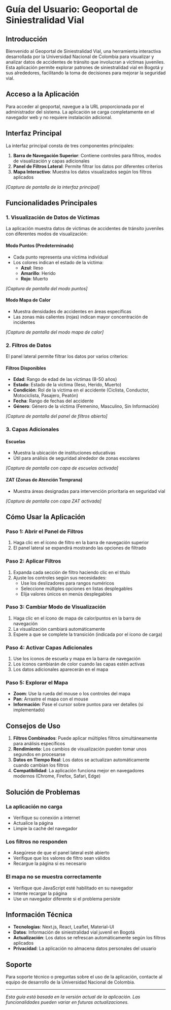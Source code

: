 # Guía del Usuario: Geoportal de Siniestralidad Vial

## Introducción

Bienvenido al Geoportal de Siniestralidad Vial, una herramienta interactiva desarrollada por la Universidad Nacional de Colombia para visualizar y analizar datos de accidentes de tránsito que involucran a víctimas juveniles. Esta aplicación permite explorar patrones de siniestralidad vial en Bogotá y sus alrededores, facilitando la toma de decisiones para mejorar la seguridad vial.

## Acceso a la Aplicación

Para acceder al geoportal, navegue a la URL proporcionada por el administrador del sistema. La aplicación se carga completamente en el navegador web y no requiere instalación adicional.

## Interfaz Principal

La interfaz principal consta de tres componentes principales:

1. **Barra de Navegación Superior**: Contiene controles para filtros, modos de visualización y capas adicionales
2. **Panel de Filtros Lateral**: Permite filtrar los datos por diferentes criterios
3. **Mapa Interactivo**: Muestra los datos visualizados según los filtros aplicados

*[Captura de pantalla de la interfaz principal]*

## Funcionalidades Principales

### 1. Visualización de Datos de Víctimas

La aplicación muestra datos de víctimas de accidentes de tránsito juveniles con diferentes modos de visualización:

#### Modo Puntos (Predeterminado)

- Cada punto representa una víctima individual
- Los colores indican el estado de la víctima:
  - **Azul**: Ileso
  - **Amarillo**: Herido
  - **Rojo**: Muerto

*[Captura de pantalla del modo puntos]*

#### Modo Mapa de Calor

- Muestra densidades de accidentes en áreas específicas
- Las zonas más calientes (rojas) indican mayor concentración de incidentes

*[Captura de pantalla del modo mapa de calor]*

### 2. Filtros de Datos

El panel lateral permite filtrar los datos por varios criterios:

#### Filtros Disponibles

- **Edad**: Rango de edad de las víctimas (8-50 años)
- **Estado**: Estado de la víctima (Ileso, Herido, Muerto)
- **Condición**: Rol de la víctima en el accidente (Ciclista, Conductor, Motociclista, Pasajero, Peatón)
- **Fecha**: Rango de fechas del accidente
- **Género**: Género de la víctima (Femenino, Masculino, Sin Información)

*[Captura de pantalla del panel de filtros abierto]*

### 3. Capas Adicionales

#### Escuelas

- Muestra la ubicación de instituciones educativas
- Útil para análisis de seguridad alrededor de zonas escolares

*[Captura de pantalla con capa de escuelas activada]*

#### ZAT (Zonas de Atención Temprana)

- Muestra áreas designadas para intervención prioritaria en seguridad vial

*[Captura de pantalla con capa ZAT activada]*

## Cómo Usar la Aplicación

### Paso 1: Abrir el Panel de Filtros

1. Haga clic en el ícono de filtro en la barra de navegación superior
2. El panel lateral se expandirá mostrando las opciones de filtrado

### Paso 2: Aplicar Filtros

1. Expanda cada sección de filtro haciendo clic en el título
2. Ajuste los controles según sus necesidades:
   - Use los deslizadores para rangos numéricos
   - Seleccione múltiples opciones en listas desplegables
   - Elija valores únicos en menús desplegables

### Paso 3: Cambiar Modo de Visualización

1. Haga clic en el ícono de mapa de calor/puntos en la barra de navegación
2. La visualización cambiará automáticamente
3. Espere a que se complete la transición (indicada por el ícono de carga)

### Paso 4: Activar Capas Adicionales

1. Use los íconos de escuela y mapa en la barra de navegación
2. Los íconos cambiarán de color cuando las capas estén activas
3. Los datos adicionales aparecerán en el mapa

### Paso 5: Explorar el Mapa

- **Zoom**: Use la rueda del mouse o los controles del mapa
- **Pan**: Arrastre el mapa con el mouse
- **Información**: Pase el cursor sobre puntos para ver detalles (si implementado)

## Consejos de Uso

1. **Filtros Combinados**: Puede aplicar múltiples filtros simultáneamente para análisis específicos
2. **Rendimiento**: Los cambios de visualización pueden tomar unos segundos en procesarse
3. **Datos en Tiempo Real**: Los datos se actualizan automáticamente cuando cambian los filtros
4. **Compatibilidad**: La aplicación funciona mejor en navegadores modernos (Chrome, Firefox, Safari, Edge)

## Solución de Problemas

### La aplicación no carga

- Verifique su conexión a internet
- Actualice la página
- Limpie la caché del navegador

### Los filtros no responden

- Asegúrese de que el panel lateral esté abierto
- Verifique que los valores de filtro sean válidos
- Recargue la página si es necesario

### El mapa no se muestra correctamente

- Verifique que JavaScript esté habilitado en su navegador
- Intente recargar la página
- Use un navegador diferente si el problema persiste

## Información Técnica

- **Tecnologías**: Next.js, React, Leaflet, Material-UI
- **Datos**: Información de siniestralidad vial juvenil en Bogotá
- **Actualización**: Los datos se refrescan automáticamente según los filtros aplicados
- **Privacidad**: La aplicación no almacena datos personales del usuario

## Soporte

Para soporte técnico o preguntas sobre el uso de la aplicación, contacte al equipo de desarrollo de la Universidad Nacional de Colombia.

---

*Esta guía está basada en la versión actual de la aplicación. Las funcionalidades pueden variar en futuras actualizaciones.*
